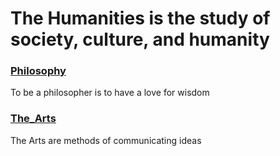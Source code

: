 # The Humanities is the study of society, culture, and humanity

### [Philosophy](Philosophy/Philosophy.md)
To be a philosopher is to have a love for wisdom

### [The_Arts](The_Arts/The_Arts.md)
The Arts are methods of communicating ideas